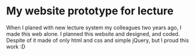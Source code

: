 # My website prototype for lecture
When I planed with new lecture system my colleagues two years ago, I made this web alone. 
I planned this website and designed, and coded.
Despite of it made of only html and css and simple jQuery, but I proud this work :D 
